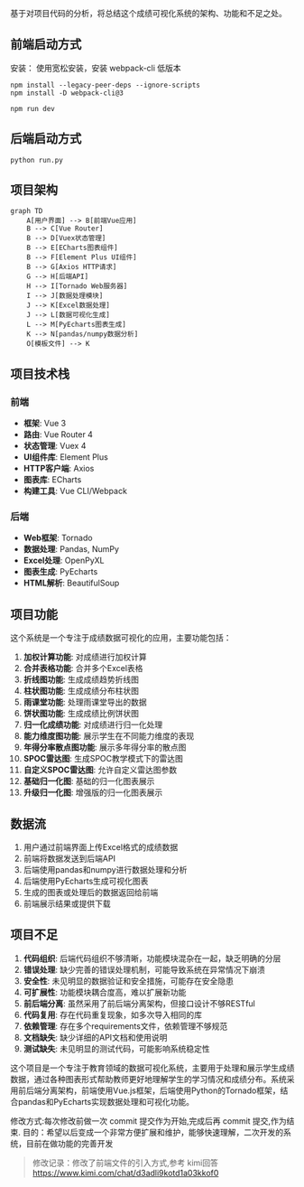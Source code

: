 基于对项目代码的分析，将总结这个成绩可视化系统的架构、功能和不足之处。

## 前端启动方式

安装：
使用宽松安装，安装 webpack-cli 低版本
```
npm install --legacy-peer-deps --ignore-scripts
npm install -D webpack-cli@3
```

```
npm run dev
```

## 后端启动方式

```
python run.py
```

## 项目架构

```mermaid
graph TD
    A[用户界面] --> B[前端Vue应用]
    B --> C[Vue Router]
    B --> D[Vuex状态管理]
    B --> E[ECharts图表组件]
    B --> F[Element Plus UI组件]
    B --> G[Axios HTTP请求]
    G --> H[后端API]
    H --> I[Tornado Web服务器]
    I --> J[数据处理模块]
    J --> K[Excel数据处理]
    J --> L[数据可视化生成]
    L --> M[PyEcharts图表生成]
    K --> N[pandas/numpy数据分析]
    O[模板文件] --> K
```

## 项目技术栈

### 前端
- **框架**: Vue 3
- **路由**: Vue Router 4
- **状态管理**: Vuex 4
- **UI组件库**: Element Plus
- **HTTP客户端**: Axios
- **图表库**: ECharts
- **构建工具**: Vue CLI/Webpack

### 后端
- **Web框架**: Tornado
- **数据处理**: Pandas, NumPy
- **Excel处理**: OpenPyXL
- **图表生成**: PyEcharts
- **HTML解析**: BeautifulSoup

## 项目功能

这个系统是一个专注于成绩数据可视化的应用，主要功能包括：

1. **加权计算功能**: 对成绩进行加权计算
2. **合并表格功能**: 合并多个Excel表格
3. **折线图功能**: 生成成绩趋势折线图
4. **柱状图功能**: 生成成绩分布柱状图
5. **雨课堂功能**: 处理雨课堂导出的数据
6. **饼状图功能**: 生成成绩比例饼状图
7. **归一化成绩功能**: 对成绩进行归一化处理
8. **能力维度图功能**: 展示学生在不同能力维度的表现
9. **年得分率散点图功能**: 展示多年得分率的散点图
10. **SPOC雷达图**: 生成SPOC教学模式下的雷达图
11. **自定义SPOC雷达图**: 允许自定义雷达图参数
12. **基础归一化图**: 基础的归一化图表展示
13. **升级归一化图**: 增强版的归一化图表展示

## 数据流

1. 用户通过前端界面上传Excel格式的成绩数据
2. 前端将数据发送到后端API
3. 后端使用pandas和numpy进行数据处理和分析
4. 后端使用PyEcharts生成可视化图表
5. 生成的图表或处理后的数据返回给前端
6. 前端展示结果或提供下载

## 项目不足

1. **代码组织**: 后端代码组织不够清晰，功能模块混杂在一起，缺乏明确的分层
2. **错误处理**: 缺少完善的错误处理机制，可能导致系统在异常情况下崩溃
3. **安全性**: 未见明显的数据验证和安全措施，可能存在安全隐患
4. **可扩展性**: 功能模块耦合度高，难以扩展新功能
5. **前后端分离**: 虽然采用了前后端分离架构，但接口设计不够RESTful
6. **代码复用**: 存在代码重复现象，如多次导入相同的库
7. **依赖管理**: 存在多个requirements文件，依赖管理不够规范
8. **文档缺失**: 缺少详细的API文档和使用说明
9. **测试缺失**: 未见明显的测试代码，可能影响系统稳定性

这个项目是一个专注于教育领域的数据可视化系统，主要用于处理和展示学生成绩数据，通过各种图表形式帮助教师更好地理解学生的学习情况和成绩分布。系统采用前后端分离架构，前端使用Vue.js框架，后端使用Python的Tornado框架，结合pandas和PyEcharts实现数据处理和可视化功能。

> 
修改方式:每次修改前做一次 commit 提交作为开始,完成后再 commit 提交,作为结束.
 目的：希望以后变成一个非常方便扩展和维护，能够快速理解，二次开发的系统，目前在做功能的完善开发

> 修改记录：修改了前端文件的引入方式,参考 kimi回答
https://www.kimi.com/chat/d3adli9kotd1a03kkof0 

